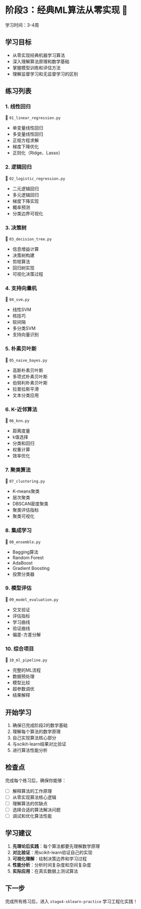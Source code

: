 # 阶段3：经典ML算法从零实现 🧠

学习时间：3-4周

## 学习目标
- 从零实现经典机器学习算法
- 深入理解算法原理和数学基础
- 掌握模型训练和评估方法
- 理解监督学习和无监督学习的区别

## 练习列表

### 1. 线性回归
📁 `01_linear_regression.py`
- 单变量线性回归
- 多变量线性回归
- 正规方程求解
- 梯度下降优化
- 正则化（Ridge、Lasso）

### 2. 逻辑回归
📁 `02_logistic_regression.py`
- 二元逻辑回归
- 多元逻辑回归
- 梯度下降实现
- 概率预测
- 分类边界可视化

### 3. 决策树
📁 `03_decision_tree.py`
- 信息增益计算
- 决策树构建
- 剪枝算法
- 回归树实现
- 可视化决策过程

### 4. 支持向量机
📁 `04_svm.py`
- 线性SVM
- 核技巧
- 软间隔
- 多分类SVM
- 支持向量识别

### 5. 朴素贝叶斯
📁 `05_naive_bayes.py`
- 高斯朴素贝叶斯
- 多项式朴素贝叶斯
- 伯努利朴素贝叶斯
- 拉普拉斯平滑
- 文本分类应用

### 6. K-近邻算法
📁 `06_knn.py`
- 距离度量
- k值选择
- 分类和回归
- 权重计算
- 效率优化

### 7. 聚类算法
📁 `07_clustering.py`
- K-means聚类
- 层次聚类
- DBSCAN密度聚类
- 聚类评估指标
- 聚类可视化

### 8. 集成学习
📁 `08_ensemble.py`
- Bagging算法
- Random Forest
- AdaBoost
- Gradient Boosting
- 投票分类器

### 9. 模型评估
📁 `09_model_evaluation.py`
- 交叉验证
- 评估指标
- 学习曲线
- 验证曲线
- 偏差-方差分解

### 10. 综合项目
📁 `10_ml_pipeline.py`
- 完整的ML流程
- 数据预处理
- 模型比较
- 超参数调优
- 结果解释

## 开始学习

1. 确保已完成阶段2的数学基础
2. 理解每个算法的数学原理
3. 自己实现算法核心部分
4. 与scikit-learn结果对比验证
5. 进行算法性能分析

## 检查点

完成每个练习后，确保你能够：
- [ ] 解释算法的工作原理
- [ ] 从零实现算法核心逻辑
- [ ] 理解算法的优缺点
- [ ] 选择合适的算法解决问题
- [ ] 调试和优化算法性能

## 学习建议

1. **先理论后实践**：每个算法都要先理解数学原理
2. **对比验证**：用scikit-learn验证自己的实现
3. **可视化理解**：绘制决策边界和学习过程
4. **性能分析**：分析时间复杂度和空间复杂度
5. **实际应用**：在真实数据上测试算法

## 下一步
完成所有练习后，进入 `stage4-sklearn-practice` 学习工程化实践！
